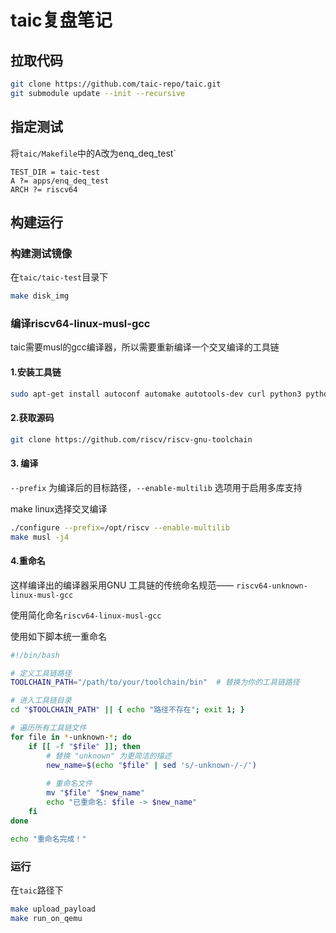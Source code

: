 # taic复盘笔记

## 拉取代码

```bash
git clone https://github.com/taic-repo/taic.git
git submodule update --init --recursive 
```

## 指定测试

将`taic/Makefile`中的A改为enq_deq_test`

```
TEST_DIR = taic-test
A ?= apps/enq_deq_test
ARCH ?= riscv64
```

## 构建运行

### 构建测试镜像

在`taic/taic-test`目录下

```bash
make disk_img
```

### 编译riscv64-linux-musl-gcc

taic需要musl的gcc编译器，所以需要重新编译一个交叉编译的工具链

#### 1.安装工具链

```bash
sudo apt-get install autoconf automake autotools-dev curl python3 python3-pip python3-tomli libmpc-dev libmpfr-dev libgmp-dev gawk build-essential bison flex texinfo gperf libtool patchutils bc zlib1g-dev libexpat-dev ninja-build git cmake libglib2.0-dev libslirp-dev
```

#### 2.获取源码

```bash
git clone https://github.com/riscv/riscv-gnu-toolchain
```

#### 3. 编译

`--prefix` 为编译后的目标路径，`--enable-multilib` 选项用于启用多库支持

make linux选择交叉编译

```bash
./configure --prefix=/opt/riscv --enable-multilib
make musl -j4
```

#### 4.重命名

这样编译出的编译器采用GNU 工具链的传统命名规范—— `riscv64-unknown-linux-musl-gcc`

使用简化命名`riscv64-linux-musl-gcc`

使用如下脚本统一重命名

```bash
#!/bin/bash

# 定义工具链路径
TOOLCHAIN_PATH="/path/to/your/toolchain/bin"  # 替换为你的工具链路径

# 进入工具链目录
cd "$TOOLCHAIN_PATH" || { echo "路径不存在"; exit 1; }

# 遍历所有工具链文件
for file in *-unknown-*; do
    if [[ -f "$file" ]]; then
        # 替换 "unknown" 为更简洁的描述
        new_name=$(echo "$file" | sed 's/-unknown-/-/')
        
        # 重命名文件
        mv "$file" "$new_name"
        echo "已重命名: $file -> $new_name"
    fi
done

echo "重命名完成！"
```

### 运行

在`taic`路径下

````bash
make upload_payload
make run_on_qemu
````


